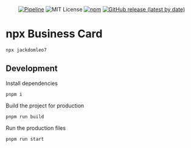 <div align="center">

[![Pipeline](https://github.com/jackdomleo7/npx_business_card/actions/workflows/pipeline.yml/badge.svg?branch=main)](https://github.com/jackdomleo7/npx_business_card/actions/workflows/pipeline.yml) ![MIT License](https://img.shields.io/badge/License-MIT-important) [![npm](https://img.shields.io/npm/dt/jackdomleo7)](https://www.npmjs.com/package/jackdomleo7) [![GitHub release (latest by date)](https://img.shields.io/github/v/release/jackdomleo7/npx_business_card)](https://github.com/jackdomleo7/npx_business_card/releases)

</div>

# npx Business Card

```cli
npx jackdomleo7
```

## Development

Install dependencies
```cli
pnpm i
```

Build the project for production
```cli
pnpm run build
```

Run the production files
```cli
pnpm run start
```